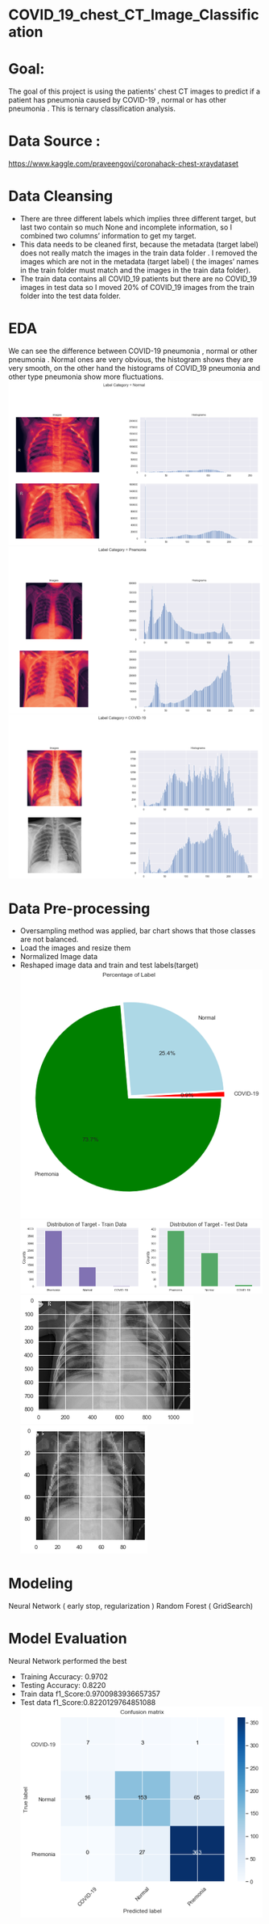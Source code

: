 # COVID_19_chest_CT_Image_Classification

# Goal:

The goal of this project is using the patients' chest CT images to predict if a patient has pneumonia caused by COVID-19 , normal or has other pneumonia . This is ternary classification analysis.

# Data Source :
https://www.kaggle.com/praveengovi/coronahack-chest-xraydataset
# Data Cleansing 
- There are three different labels which implies three different target, but last two contain so much None and incomplete information, so I combined  two columns’ information to get my target.
- This data needs to be cleaned first, because the metadata (target label) does not really match the images in the train data folder .  I removed the images which are not in the metadata (target label) ( the images’ names  in the train folder must match and the images in the train data folder).
- The train data contains all COVID_19 patients but there are no COVID_19 images in test data so I moved 20% of COVID_19 images from the train folder into the test data folder.

# EDA 
 We can see the difference between COVID-19 pneumonia , normal or other pneumonia . Normal ones are very obvious, the histogram shows they are very smooth, on the other hand the histograms of  COVID_19 pneumonia and other type pneumonia  show more  fluctuations. 
![Normal.png](Normal.png)
![pneumonia.png](pneumonia.png)
![covid_19.png](covid_19.png)

 
# Data Pre-processing
- Oversampling method was applied, bar chart shows that those classes are not balanced.
- Load the images  and resize them
- Normalized Image data
- Reshaped  image data and train and test labels(target) 
![pie_chart.png](pie_chart.png)
![distribution.png](distribution.png)
![convert_images_into_gray_color.png](convert_images_into_gray_color.png)
![resize_images.png](resize_images.png)

# Modeling
Neural Network ( early stop, regularization )
Random Forest ( GridSearch)
# Model Evaluation
Neural Network performed the best 
- Training Accuracy: 0.9702
- Testing Accuracy:  0.8220
- Train data f1_Score:0.9700983936657357
- Test data f1_Score:0.8220129764851088
![confusion_matrix.png](confusion_matrix.png)

